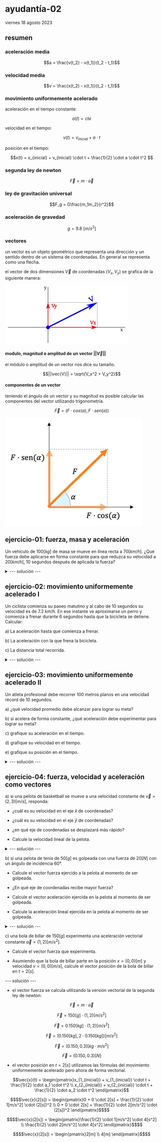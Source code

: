 # ayudantía-02

viernes 18 agosto 2023

## resumen

### aceleración media

$$a = \frac{v(t_2) - v(t_1)}{t_2 - t_1}$$

### velocidad media

$$v = \frac{x(t_2) - x(t_1)}{t_2 - t_1}$$

### movimiento uniformemente acelerado

aceleración en el tiempo constante: 

$$a(t) = cte$$

velocidad en el tiempo: 

$$v(t) = v_{inicial} + a \cdot t$$

posición en el tiempo: 

$$x(t) = x_{inicial} + v_{inicial} \cdot t + \frac{1}{2} \cdot a \cdot t^2 $$

### segunda ley de newton

$$\vec{F} = m \cdot \vec{a}$$

### ley de gravitación universal

$$F_g = G\frac{m_1m_2}{r^2}$$

### aceleración de gravedad

$$g=9.8 \ [m/s^2]$$

### vectores

un vector es un objeto geométrico que representa una dirección y un sentido dentro de un sistema de coordenadas. En general se representa como una flecha.

el vector de dos dimensiones $\vec{V}$ de coordenadas $(V_x, V_y)$ se grafica de la siguiente manera: 

![Alt text](./img/vec.JPG)

#### modulo, magnitud o amplitud de un vector $||\vec{V}||$

el módulo o amplitud de un vector nos dice su tamaño. 

$$||\vec{V}|| = \sqrt{V_x^2 + V_y^2}$$

#### componentes de un vector

teniendo el ángulo de un vector y su magnitud es posible calcular las componentes del vector utilizando trigonometría.

$$\vec{F} = (F \cdot cos(\alpha), F \cdot sen(\alpha))$$

![Alt text](./img/vector_fuerza.jpg)

## ejercicio-01: fuerza, masa y aceleración

Un vehículo de $100[kg]$ de masa se mueve en línea recta a $70[km/h]$. ¿Qué fuerza debe aplicarse en forma constante para que reduzca su velocidad a $20[km/h]$, 10 segundos después de aplicada la fuerza?

<details>
<summary>--- solución ---</summary>

calculamos la aceleración:

$$a=\frac{70[km/h] - 20[km/h]}{10[seg]}$$ 

$$a=\frac{50[km/h]}{10[seg]}$$ 

$$a=\frac{13.88[m/s]}{10[s]}$$ 

$$a=1.388[m/s^2]$$ 

por lo tanto la fuerza requerida es:

$$F=m \cdot a$$ 

$$F=100[kg] \cdot 1.388[m/s^2]$$ 

$$F=138.8[kg \cdot m/s^2]$$ 

$$F=138.8[N]$$ 

</details>

## ejercicio-02: movimiento uniformemente acelerado I

Un ciclista comienza su paseo matutino y al cabo de 10 segundos su velocidad es de $7.2 \ km/h$. En ese instante ve aproximarse un perro y comienza a frenar durante 6 segundos hasta que la bicicleta se detiene. Calcular:

a) La aceleración hasta que comienza a frenar.

b) La aceleración con la que frena la bicicleta.

c) La distancia total recorrida.

<details>
<summary>--- solución ---</summary>

a) 

$$a_1 = \frac{7.2 [\frac{km}{h}] - 0 [\frac{km}{h}]}{10[s] - 0[s]}$$

$$a_1 = \frac{7.2 [\frac{km}{h}]}{10[s]}$$

$$a_1 = \frac{2 [\frac{m}{s}]}{10[s]}$$

$$a_1 = \frac{1}{5}\left[\frac{m}{s^2}\right]$$

$$a_1 = 0.2\left[\frac{m}{s^2}\right]$$

b)

$$a_2 = \frac{0 [\frac{km}{h}] - 7.2 [\frac{km}{h}]}{16[s] - 10[s]}$$

$$a_2 = \frac{- 7.2 [\frac{km}{h}]}{6[s]}$$

$$a_2 = \frac{- 2 [\frac{m}{s}]}{6[s]}$$

$$a_2 = -\frac{1}{3}\left[\frac{m}{s^2}\right]$$

$$a_2 \approx -0.33\left[\frac{m}{s^2}\right]$$

c) La distancia total recorrida es la suma entre lo que recorrió en la primera fase y lo que recorrió la segunda fase.

Usando la fórmula para el movimiento uniformemente acelerado, en la primera fase:

$$x(t) = x_{inicial} + v_{inicial} \cdot t + \frac{1}{2} \cdot a \cdot t^2 $$

$$x(10[s]) = 0 + 0 \cdot 10[s] + \frac{1}{2} \cdot 0.2\left[\frac{m}{s^2}\right] \cdot (10[s])^2 $$

$$x(10(s)) = \frac{1}{2} \cdot 0.2\left[\frac{m}{s^2}\right] \cdot (10[s])^2 $$

$$x(10(s)) = 0.1\left[\frac{m}{s^2}\right] \cdot 100[s^2] $$

$$x(10(s)) = 10[m] $$

en la segunda fase:

$$x(6[s]) = 0 + 7.2 [\frac{km}{h}] \cdot 6[s] + \frac{1}{2} \cdot -0.33\left[\frac{m}{s^2}\right] \cdot (6[s])^2 $$

$$x(6[s]) = 0 + 2 [\frac{m}{s}] \cdot 6[s] + \frac{1}{2} \cdot -0.33\left[\frac{m}{s^2}
\right] \cdot (6[s])^2 $$

$$x(6[s]) = 12 [m] + \frac{1}{2} \cdot -0.33\left[\frac{m}{s^2}
\right] \cdot 36[s^2] $$

$$x(6[s]) = 12 [m] + -0.33\left[\frac{m}{s^2}
\right] \cdot 18[s^2] $$

$$x(6[s]) = 12 [m] - 5.94[m]$$

$$x(6[s]) = 6.06 [m]$$

finalmente sumando ambos resultados la distancia final es de $16.06 \ [m]$.

</details>

## ejercicio-03:  movimiento uniformemente acelerado II

Un atleta profesional debe recorrer 100 metros planos en una velocidad récord de 10 segundos.

a) ¿qué velocidad promedio debe alcanzar para lograr su meta?

b) si acelera de forma constante, ¿qué aceleración debe experimentar para lograr su meta?

c) grafique su aceleración en el tiempo.

d) grafique su velocidad en el tiempo.

e) grafique su posición en el tiempo.

<details>
<summary>--- solución ---</summary>

a)

$$v = \frac{100 [m] - 0 [m]}{10[s] - 0[s]}$$

$$v = \frac{100 [m]}{10[s]}$$

$$v = 10\left[\frac{m}{s}\right]$$

b)

$$x(t) = x_{inicial} + v_{inicial} \cdot t + \frac{1}{2} \cdot a \cdot t^2 $$

$$x(10[s]) = 0 + 0 \cdot 10[s] + \frac{1}{2} \cdot a \cdot (10[s])^2 $$

$$100[m] = \frac{1}{2} \cdot a \cdot (10[s])^2 $$

$$100[m] = \frac{1}{2} \cdot a \cdot 100[s^2] $$

$$\frac{100[m]}{100[s^2]} = \frac{1}{2} \cdot a $$

$$\frac{2 \cdot 100[m]}{100[s^2]} = a $$

$$a = \frac{2 \cdot 100[m]}{100[s^2]} $$

$$a = 2 \left[\frac{m}{s^2}\right] $$

c) el gráfico se realizó en clases

d) el gráfico se realizó en clases

e) el gráfico se realizó en clases

</details>

## ejercicio-04: fuerza, velocidad y aceleración como vectores

a) si una pelota de basketball se mueve a una velocidad constante de $\vec{v} = (2, 3) [m/s]$, responda:

- ¿cuál es su velocidad en el eje $\hat{x}$ de coordenadas?

- ¿cuál es su velocidad en el eje $\hat{y}$ de coordenadas?

- ¿en qué eje de coordenadas se desplazará más rápido?

- Calcule la velocidad lineal de la pelota.

<details>
<summary>--- solución ---</summary>

- su velocidad en el eje $\hat{x}$ es de $2 [m/s]$.

- su velocidad en el eje $\hat{y}$ es de $3 [m/s]$.

- se desplazará más rápido en el eje $\hat{y}$ (hacia arriba).

- para encontrar la velocidad lineal de la pelota, calculamos la magnitud del vector velocidad:

$$||\vec{v}|| = \sqrt{v_x^2 + v_y^2}$$

$$||\vec{v}|| = \sqrt{2^2 + 3^2}$$

$$||\vec{v}|| = \sqrt{4 + 9}$$

$$||\vec{v}|| = \sqrt{13}$$

$$||\vec{v}|| \approx 3.605 \ [m/s]$$

</details>

b) si una pelota de tenis de $50[g]$ es golpeada con una fuerza de $20[N]$ con un ángulo de incidencia $60°$.

- Calcule el vector fuerza ejercido a la pelota al momento de ser golpeada.

- ¿En qué eje de coordenadas recibe mayor fuerza?

- Calcule el vector aceleración ejercida en la pelota al momento de ser golpeada.

- Calcule la aceleración lineal ejercida en la pelota al momento de ser golpeada.

<details>
<summary>--- solución ---</summary>

- para calcular el vector fuerza utilizamos trigonometría:

$$\vec{F} = (F \cdot cos(\alpha), F \cdot sen(\alpha))$$

$$\vec{F} = (20[N] \cdot cos(60°), 20[N] \cdot sen(60°))$$

$$\vec{F} \approx (10, 17.32) [N]$$

- por lo tanto, recibe una fuerza mayor en el eje $\hat{y}$ (hacia arriba).

- para calcular la aceleración, aplicamos la versión vectorial de la segunda ley de newton:

$$\vec{F} = m \cdot \vec{a}$$

$$\vec{a} = \frac{\vec{F}}{m}$$

$$\vec{a} = \frac{(10, 17.32) [N]}{50[g]}$$

$$\vec{a} = \frac{(10, 17.32) [N]}{0.05[kg]}$$

$$\vec{a} = \left(\frac{10[N]}{0.05[kg]}, \frac{17.32[N]}{0.05[kg]}\right)$$

$$\vec{a} = (200[m/s^2], 346[m/s^2])$$

$$\vec{a} = (200, 346) \ [m/s^2]$$

- la aceleración lineal se calcula con el módulo del vector aceleración:

$$||\vec{a}|| = \sqrt{a_x^2 + a_y^2}$$

$$||\vec{a}|| = \sqrt{200^2 + 346^2}$$

$$||\vec{a}|| \approx 400 [m/s^2]$$


</details>


c) una bola de billar de $150[g]$ experimenta una aceleración vectorial constante $\vec{a} = (1,2)[m/s^2]$.

- Calcule el vector fuerza que experimenta.

- Asumiendo que la bola de billar parte en la posición $x=(0,0)[m]$ y velocidad $v=(0,0)[m/s]$, calcule el vector posición de la bola de billar en $t=2[s]$.

--- solución ---

- el vector fuerza se calcula utilizando la versión vectorial de la segunda ley de newton:

$$\vec{F} = m \cdot \vec{a}$$

$$\vec{F} = 150[g] \cdot (1,2)[m/s^2]$$

$$\vec{F} = 0.150[kg] \cdot (1,2)[m/s^2]$$

$$\vec{F} = (0.150[kg],2 \cdot 0.150[kg])[m/s^2]$$

$$\vec{F} = (0.150, 0.3)[kg \cdot m/s^2]$$

$$\vec{F} = (0.150, 0.3)[N]$$

- el vector posición en $t=2[s]$ utilizamos las fórmulas del movimiento uniformemente acelerado pero ahora de forma vectorial.

```math
\vec{x}(t) = \begin{pmatrix}x_{1_{inicial}} + v_{1_{inicial}} \cdot t + \frac{1}{2} \cdot a_1 \cdot t^2 \\ x_{2_{inicial}} + v_{2_{inicial}} \cdot t + \frac{1}{2} \cdot a_2 \cdot t^2 \end{pmatrix}
```

```math
$$\vec{x}(2[s]) = \begin{pmatrix}0 + 0 \cdot 2[s] + \frac{1}{2} \cdot 1[m/s^2] \cdot (2[s])^2 \\ 0 + 0 \cdot 2[s] + \frac{1}{2} \cdot 2[m/s^2] \cdot (2[s])^2  \end{pmatrix}$$
```

```math
$$\vec{x}(2[s]) = \begin{pmatrix}\frac{1}{2} \cdot 1[m/s^2] \cdot 4[s^2] \\ \frac{1}{2} \cdot 2[m/s^2] \cdot 4[s^2]  \end{pmatrix}$$
```

```math
$$\vec{x}(2[s]) = \begin{pmatrix}2[m] \\ 4[m] \end{pmatrix}$$
```

